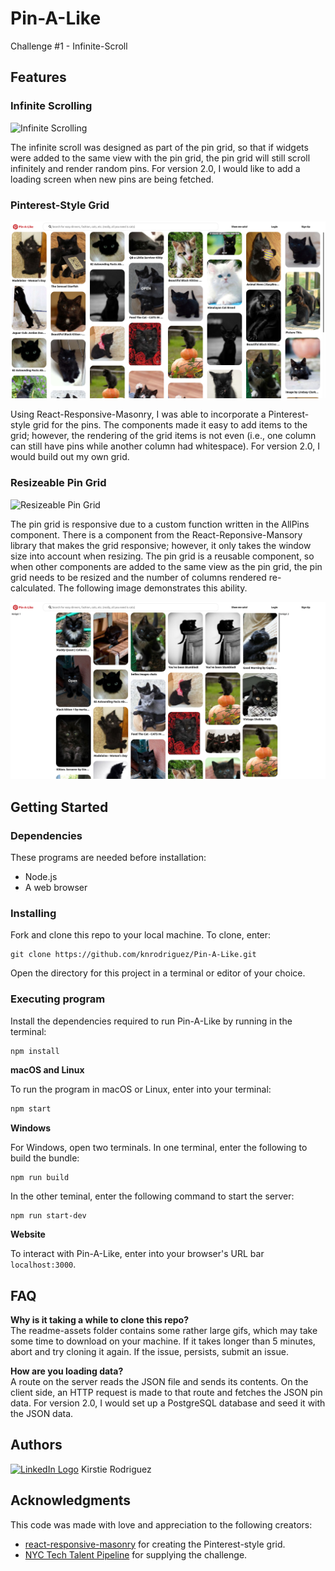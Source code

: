 # Pin-A-Like
Challenge #1 - Infinite-Scroll

## Features

### Infinite Scrolling 

![Infinite Scrolling](https://github.com/knrodriguez/Pin-A-Like/blob/main/public/assets/readme-assets/infinite-scrolling.gif?raw=true)

The infinite scroll was designed as part of the pin grid, so that if widgets were added to the same view with the pin grid, the pin grid will still scroll infinitely and render random pins. For version 2.0, I would like to add a loading screen when new pins are being fetched.

### Pinterest-Style Grid
![Grid Layout](./public/assets/readme-assets/grid-layout.png)

Using React-Responsive-Masonry, I was able to incorporate a Pinterest-style grid for the pins. The components made it easy to add items to the grid; however, the rendering of the grid items is not even (i.e., one column can still have pins while another column had whitespace). For version 2.0, I would build out my own grid. 

### Resizeable Pin Grid
![Resizeable Pin Grid](https://github.com/knrodriguez/Pin-A-Like/blob/main/public/assets/readme-assets/resizable-pin-grid.gif?raw=true)

The pin grid is responsive due to a custom function written in the AllPins component. There is a component from the React-Reponsive-Mansory library that makes the grid responsive; however, it only takes the window size into account when resizing. The pin grid is a reusable component, so when other components are added to the same view as the pin grid, the pin grid needs to be resized and the number of columns rendered re-calculated. The following image demonstrates this ability.

![Pin Grid with Widgets](https://github.com/knrodriguez/Pin-A-Like/blob/main/public/assets/readme-assets/pin-grid-with-widgets.png?raw=true)

## Getting Started

### Dependencies
These programs are needed before installation: 
* Node.js
* A web browser

### Installing

Fork and clone this repo to your local machine. To clone, enter:
```
git clone https://github.com/knrodriguez/Pin-A-Like.git
```
Open the directory for this project in a terminal or editor of your choice.

### Executing program

Install the dependencies required to run Pin-A-Like by running in the terminal:
```bash
npm install
```

**macOS and Linux**

To run the program in macOS or Linux, enter into your terminal:
```bash
npm start
```

**Windows**

For Windows, open two terminals. In one terminal, enter the following to build the bundle:
```
npm run build
```
In the other teminal, enter the following command to start the server: 
```
npm run start-dev
```

**Website**

To interact with Pin-A-Like, enter into your browser's URL bar `localhost:3000`.

## FAQ

**Why is it taking a while to clone this repo?**  
The readme-assets folder contains some rather large gifs, which may take some time to download on your machine. If it takes longer than 5 minutes, abort and try cloning it again. If the issue, persists, submit an issue. 

**How are you loading data?**  
A route on the server reads the JSON file and sends its contents. On the client side, an HTTP request is made to that route and fetches the JSON pin data. For version 2.0, I would set up a PostgreSQL database and seed it with the JSON data. 

## Authors

[![LinkedIn Logo](https://external-content.duckduckgo.com/iu/?u=http%3A%2F%2Fwww.polycom.com%2Fcontent%2Fdam%2Fpolycom%2Fwww%2Fimages%2Ficons-and-buttons%2Flogo-linkedin-small.png&f=1&nofb=1)](https://www.linkedin.com/in/kirstierodriguez/) Kirstie Rodriguez


## Acknowledgments
This code was made with love and appreciation to the following creators: 

* [react-responsive-masonry](https://github.com/cedricdelpoux/react-responsive-masonry#readme) for creating the Pinterest-style grid.
* [NYC Tech Talent Pipeline](https://ttp.nyc/join) for supplying the challenge.
